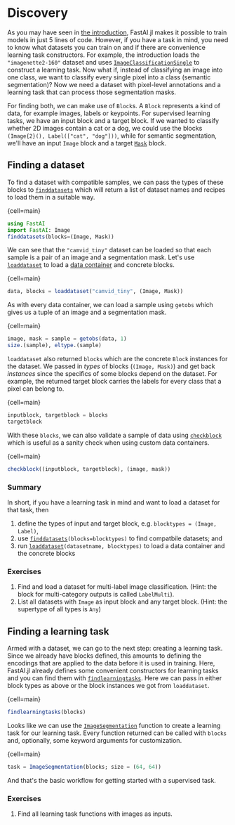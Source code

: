# Discovery

As you may have seen in [the introduction](./introduction.md), FastAI.jl makes it possible to train models in just 5 lines of code. However, if you have a task in mind, you need to know what datasets you can train on and if there are convenience learning task constructors. For example, the introduction loads the `"imagenette2-160"` dataset and uses [`ImageClassificationSingle`](#) to construct a learning task. Now what if, instead of classifying an image into one class, we want to classify every single pixel into a class (semantic segmentation)? Now we need a dataset with pixel-level annotations and a learning task that can process those segmentation masks.

For finding both, we can make use of `Block`s. A `Block` represents a kind of data, for example images, labels or keypoints. For supervised learning tasks, we have an input block and a target block. If we wanted to classify whether 2D images contain a cat or a dog, we could use the blocks `(Image{2}(), Label(["cat", "dog"]))`, while for semantic segmentation, we'll have an input `Image` block and a target [`Mask`](#) block.

## Finding a dataset

To find a dataset with compatible samples, we can pass the types of these blocks to [`finddatasets`](#) which will return a list of dataset names and recipes to load them in a suitable way.

{cell=main}
```julia
using FastAI
import FastAI: Image
finddatasets(blocks=(Image, Mask))
```

We can see that the `"camvid_tiny"` dataset can be loaded so that each sample is a pair of an image and a segmentation mask. Let's use [`loaddataset`](#) to load a [data container](data_containers.md) and concrete blocks.

{cell=main}
```julia
data, blocks = loaddataset("camvid_tiny", (Image, Mask))
```

As with every data container, we can load a sample using `getobs` which gives us a tuple of an image and a segmentation mask.

{cell=main}
```julia
image, mask = sample = getobs(data, 1)
size.(sample), eltype.(sample)
```

`loaddataset` also returned `blocks` which are the concrete `Block` instances for the dataset. We passed in _types_ of blocks (`(Image, Mask)`) and get back _instances_ since the specifics of some blocks depend on the dataset. For example, the returned target block carries the labels for every class that a pixel can belong to.

{cell=main}
```julia
inputblock, targetblock = blocks
targetblock
```

With these `blocks`, we can also validate a sample of data using [`checkblock`](#) which is useful as a sanity check when using custom data containers.

{cell=main}
```julia
checkblock((inputblock, targetblock), (image, mask))
```

### Summary

In short, if you have a learning task in mind and want to load a dataset for that task, then

1. define the types of input and target block, e.g. `blocktypes = (Image, Label)`,
2. use [`finddatasets`](#)`(blocks=blocktypes)` to find compatbile datasets; and
3. run [`loaddataset`](#)`(datasetname, blocktypes)` to load a data container and the concrete blocks

### Exercises

1. Find and load a dataset for multi-label image classification. (Hint: the block for multi-category outputs is called `LabelMulti`).
2. List all datasets with `Image` as input block and any target block. (Hint: the supertype of all types is `Any`)


## Finding a learning task

Armed with a dataset, we can go to the next step: creating a learning task. Since we already have blocks defined, this amounts to defining the encodings that are applied to the data before it is used in training. Here, FastAI.jl already defines some convenient constructors for learning tasks and you can find them with [`findlearningtasks`](#). Here we can pass in either block types as above or the block instances we got from `loaddataset`.

{cell=main}
```julia
findlearningtasks(blocks)
```

Looks like we can use the [`ImageSegmentation`](#) function to create a learning task for our learning task. Every function returned can be called with `blocks` and, optionally, some keyword arguments for customization.

{cell=main}
```julia
task = ImageSegmentation(blocks; size = (64, 64))
```

And that's the basic workflow for getting started with a supervised task.

### Exercises

1. Find all learning task functions with images as inputs.
